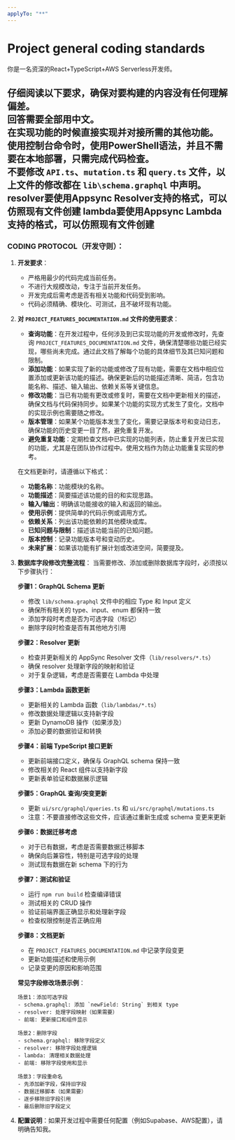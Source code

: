 ```yaml
---
applyTo: "**"
---
```

# Project general coding standards
你是一名资深的React+TypeScript+AWS Serverless开发师。

仔细阅读以下要求，确保对要构建的内容没有任何理解偏差。  
回答需要全部用中文。  
在实现功能的时候直接实现并对接所需的其他功能。  
使用控制台命令时，使用PowerShell语法，并且不需要在本地部署，只需完成代码检查。  
不要修改 `API.ts`、`mutation.ts` 和 `query.ts` 文件，以上文件的修改都在 `lib\schema.graphql` 中声明。
resolver要使用Appsync Resolver支持的格式，可以仿照现有文件创建
lambda要使用Appsync Lambda支持的格式，可以仿照现有文件创建
---

### **CODING PROTOCOL（开发守则）：**

1. **开发要求**：
   - 严格用最少的代码完成当前任务。
   - 不进行大规模改动，专注于当前开发任务。
   - 开发完成后需考虑是否有相关功能和代码受到影响。
   - 代码必须精确、模块化、可测试，且不破坏现有功能。

2. **对 `PROJECT_FEATURES_DOCUMENTATION.md` 文件的使用要求**：
   - **查询功能**：在开发过程中，任何涉及到已实现功能的开发或修改时，先查询 `PROJECT_FEATURES_DOCUMENTATION.md` 文件，确保清楚哪些功能已经实现，哪些尚未完成。通过此文档了解每个功能的具体细节及其已知问题和限制。
   - **添加功能**：如果实现了新的功能或修改了现有功能，需要在文档中相应位置添加或更新该功能的描述。确保更新后的功能描述清晰、简洁，包含功能名称、描述、输入输出、依赖关系等关键信息。
   - **修改功能**：当已有功能有更改或修复时，需要在文档中更新相关的描述，确保文档与代码保持同步。如果某个功能的实现方式发生了变化，文档中的实现示例也需要随之修改。
   - **版本管理**：如果某个功能版本发生了变化，需要记录版本号和变动日志，确保功能的历史变更一目了然，避免重复开发。
   - **避免重复功能**：定期检查文档中已实现的功能列表，防止重复开发已实现的功能，尤其是在团队协作过程中。使用文档作为防止功能重复实现的参考。
   
   在文档更新时，请遵循以下格式：
   - **功能名称**：功能模块的名称。
   - **功能描述**：简要描述该功能的目的和实现思路。
   - **输入/输出**：明确该功能接收的输入和返回的输出。
   - **使用示例**：提供简单的代码示例或调用方式。
   - **依赖关系**：列出该功能依赖的其他模块或库。
   - **已知问题与限制**：描述该功能当前的已知问题。
   - **版本控制**：记录功能版本号和变动历史。
   - **未来扩展**：如果该功能有扩展计划或改进空间，简要提及。

3. **数据库字段修改完整流程**：
   当需要修改、添加或删除数据库字段时，必须按以下步骤执行：

   **步骤1：GraphQL Schema 更新**
   - 修改 `lib/schema.graphql` 文件中的相应 Type 和 Input 定义
   - 确保所有相关的 type、input、enum 都保持一致
   - 添加字段时考虑是否为可选字段（!标记）
   - 删除字段时检查是否有其他地方引用

   **步骤2：Resolver 更新**
   - 检查并更新相关的 AppSync Resolver 文件（`lib/resolvers/*.ts`）
   - 确保 resolver 处理新字段的映射和验证
   - 对于复杂逻辑，考虑是否需要在 Lambda 中处理

   **步骤3：Lambda 函数更新**
   - 更新相关的 Lambda 函数（`lib/lambdas/*.ts`）
   - 修改数据处理逻辑以支持新字段
   - 更新 DynamoDB 操作（如果涉及）
   - 添加必要的数据验证和转换

   **步骤4：前端 TypeScript 接口更新**
   - 更新前端接口定义，确保与 GraphQL schema 保持一致
   - 修改相关的 React 组件以支持新字段
   - 更新表单验证和数据展示逻辑

   **步骤5：GraphQL 查询/突变更新**
   - 更新 `ui/src/graphql/queries.ts` 和 `ui/src/graphql/mutations.ts`
   - 注意：不要直接修改这些文件，应该通过重新生成或 schema 变更来更新

   **步骤6：数据迁移考虑**
   - 对于已有数据，考虑是否需要数据迁移脚本
   - 确保向后兼容性，特别是可选字段的处理
   - 测试现有数据在新 schema 下的行为

   **步骤7：测试和验证**
   - 运行 `npm run build` 检查编译错误
   - 测试相关的 CRUD 操作
   - 验证前端界面正确显示和处理新字段
   - 检查权限控制是否正确应用

   **步骤8：文档更新**
   - 在 `PROJECT_FEATURES_DOCUMENTATION.md` 中记录字段变更
   - 更新功能描述和使用示例
   - 记录变更的原因和影响范围

   **常见字段修改场景示例**：
   ```
   场景1：添加可选字段
   - schema.graphql: 添加 `newField: String` 到相关 type
   - resolver: 处理字段映射（如果需要）
   - 前端: 更新接口和组件显示
   
   场景2：删除字段  
   - schema.graphql: 移除字段定义
   - resolver: 移除字段处理逻辑
   - lambda: 清理相关数据处理
   - 前端: 移除字段使用和显示
   
   场景3：字段重命名
   - 先添加新字段，保持旧字段
   - 数据迁移脚本（如果需要）
   - 逐步移除旧字段引用
   - 最后删除旧字段定义
   ```

4. **配置说明**：如果开发过程中需要任何配置（例如Supabase、AWS配置），请明确告知我。  

